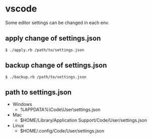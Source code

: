 # vscode

Some editor settings can be changed in each env.

## apply change of settings.json

```console
$ ./apply.rb /path/to/settings.json
```

## backup change of settings.json

```console
$ ./backup.rb /path/to/settings.json
```

## path to settings.json

- Windows
  - %APPDATA%\Code\User\settings.json
- Mac
  - \$HOME/Library/Application Support/Code/User/settings.json
- Linux
  - \$HOME/.config/Code/User/settings.json
